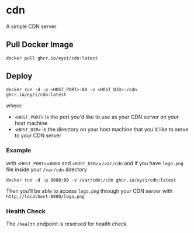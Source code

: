 # cdn

A simple CDN server

## Pull Docker Image

```
docker pull ghcr.io/eyzi/cdn:latest
```

## Deploy

```
docker run -d -p <HOST_PORT>:80 -v <HOST_DIR>:/cdn ghcr.io/eyzi/cdn:latest
```

where:
- `<HOST_PORT>` is the port you'd like to use as your CDN server on your host machine
- `<HOST_DIR>` is the directory on your host machine that you'd like to serve to your CDN server

### Example

with `<HOST_PORT>`=`8080` and `<HOST_DIR>`=`/var/cdn`
 and if you have `logo.png` file inside your `/var/cdn` directory

```
docker run -d -p 8080:80 -v /var/cdn:/cdn ghcr.io/eyzi/cdn:latest
```

Then you'll be able to access `logo.png` through your CDN server with `http://localhost:8080/logo.png`

### Health Check

The `/health` endpoint is reserved for health check
